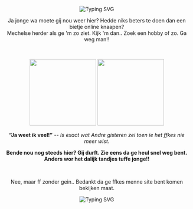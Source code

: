 <!-- Banner or Typing SVG -->
<p align="center">
  <img src="https://readme-typing-svg.herokuapp.com?size=24&color=458588&center=true&vCenter=true&width=600&lines=Hallo+daar+joekel!;Gij+herdersknaap;Knaaps+ventje+da+ge+bent;Zware+Koekwauws" alt="Typing SVG" />
</p>
<!-- Introduction -->
<p align="center">
  Ja jonge wa moete gij nou weer hier? Hedde niks beters te doen dan een bietje online knaapen?<br>
  Mechelse herder als ge 'm zo ziet. Kijk 'm dan.. Zoek een hobby of zo. Ga weg man!!
  </p>
  <br>
<p align="center">
  <img src="https://github-readme-stats.vercel.app/api?username=ustoopia&show_icons=true&theme=gruvbox" height="180em" />
  <img src="https://github-readme-stats.vercel.app/api/top-langs/?username=ustoopia&layout=compact&theme=gruvbox" height="180em" />
</p>
<p align="center">
  <strong>“Ja weet ik veel!”</strong> <em>-- Is exact wat Andre gisteren zei toen ie het ffkes nie meer wist.</em>
</p>
<p align="center">
  <strong>Bende nou nog steeds hier? Gij durft. Zie eens da ge heul snel weg bent. Anders wor het dalijk tandjes tuffe jonge!!</strong></p>
  <br>
<p align="center">Nee, maar ff zonder gein.. Bedankt da ge ffkes menne site bent komen bekijken maat.</p>
<p align="center">
  <img src="https://readme-typing-svg.herokuapp.com?size=24&color=458588&center=true&vCenter=true&width=600&lines=Houdoe+en+bedankt;De+groeten+maat!" alt="Typing SVG" />
</p>

